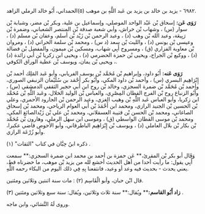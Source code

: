 ٦٩٨٢ - يزيد بن خالد بن يزيد بن عَبد اللَّهِ بن موهب (٥)الحمداني، أَبُو خالد الرملي الزاهد.

**رَوَى عَن:** إسحاق بْن عَبْد الواحد الموصلي، وإسماعيل بن علية، وبكر بْن مضر، وشبابة بْن سوار (س) ، وشهاب بْن خراش، وأبي شعبة صدقة بْن المنتصر الشعباني، وضمرة بْن رَبِيعَة، وعبد الله بْن وهب (د) ، وعبد الرحمن بْن زَيْد بْن أسلم، وعفان بْن مسلم (د) ، وعيسى بْن يونس (د) ، والليث بْن سعد (د س) ، ومحمد بْن سلمة الحراني (د) ، ومروان بْن معاوية الفزاري (ق) ، ومسروح أَبِي شهاب، ومسكين بْن ميمون، والمفضل بْن فضالة (د) ، ووكيع بْن الجراح، ويحيى بْن حمزة الحضرمي (د) ، ويحيى ابن زكريا بْن أَبي زائدة (د) ، ويحيى بْن يمان، ويوسف بْن عطية الوراق الكوفي.

**رَوَى عَنه:** أَبُو داود، وإبراهيم بْن مُحَمَّد بْن يوسف الفريابي، وأبو عَبد المَلِك أحمد بْن إِبْرَاهِيم البسري (س) ، وأحمد بْن داود المكي، وأَبُو بكر أَحْمَد بن سُلَيْمان الزنبقي الصوري، وأحمد بْن مُحَمَّد بْن ضمرة السجزي، وخالد بْن روح ابن أَبي حجير الثقفي الدمشقي (س) ، وأَبُو الزنباع روح بْن الفرج القطان المِصْرِي، والعباس بْن الوليد الخلال، وعَبد اللَّهِ بْن مُحَمَّد ابن زكريا، وأبو العباس عَبد اللَّهِ بْن وهيب الغزي، وعبد الرحمن بْن الجارود الأحمري، وعلي بْن الحسين بْن الجنيد الرازي، ومحمد ابن أَحْمَدَ بْن أَبي العوام الرياحي، ومحمد بْن إسحاق الصاغاني، ومحمد بْن الحسن بْن قتيبة العسقلاني، ومحمد بْن علي بْن زَيْدالصائغ المكي، ومحمد بْن موسى القطان الواسطي (ق) ، وموسى ابن سهل الرملي، وهارون بْن مُحَمَّد بْن بكار بْن بلال العاملي (د) ، ويوسف بْن إِبْرَاهِيم الباطرقاني، وأبو الأَحوص قاضي عكبرا، وأبو زُرْعَة الرازي.

ذكره ابنُ حِبَّان في كتاب "الثقات" (١) .

وَقَال أبو بكر بْن المقرئ،** عَن حمزة بن أحمد بن محمد ابن ضمرة السجزي:** سمعت أَبِي يقول: ما رأيت أحدا من أهل الحديث أخشع لله من يزيد بْن موهب، ما حضرناه قط، يعني يحدث - بحديث فيه وعد أو وعيد، فانتفعنا بِهِ فِي ذلك اليوم من البكاء رحمه اللَّهِ.

قال ابْن حبان، وأبو الْقَاسِم (٢) : مات سنة اثنتين وثلاثين ومئتين.

**زاد أَبُو القاسم:**** ويُقال:** سنة ثلاث وثلاثين، ويُقال: سنة سبع وثلاثين ومئتين (٣) .

وروى لَهُ النَّسَائي، وابن ماجه.